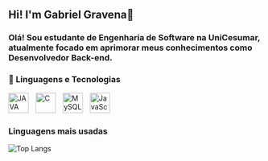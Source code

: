 ## Hi! I'm Gabriel Gravena👋

### Olá! Sou estudante de Engenharia de Software na UniCesumar, atualmente focado em aprimorar meus conhecimentos como Desenvolvedor Back-end.

### 🤖 Linguagens e Tecnologias

<img 
    text-align: left
    alt="JAVA"
    title="JAVA"
    width="40px"
    style="padding-right:10px;"
    src="https://cdn.jsdelivr.net/gh/devicons/devicon@latest/icons/java/java-original.svg" 
/>
<img 
    text-align: left 
    alt="C"
    title="C"
    width="40px"
    style="padding-right:10px;"
    src="https://cdn.jsdelivr.net/gh/devicons/devicon@latest/icons/c/c-original.svg" 
/>
<img 
    text-align: left 
    alt="MySQL"
    title="MySQL"
    width="40px"
    style="padding-right:10px;"
    src="https://cdn.jsdelivr.net/gh/devicons/devicon@latest/icons/mysql/mysql-original.svg"
/>
<img 
    text-align="left" 
    alt="JavaScript" 
    title="JavaScript" 
    width="40px" 
    style="padding-right:10px;" 
    src="https://cdn.jsdelivr.net/gh/devicons/devicon@latest/icons/javascript/javascript-original.svg" 
/>

### Linguagens mais usadas

![Top Langs](https://github-readme-stats.vercel.app/api/top-langs/?username=Gabriel-Gravena&layout=compact)
